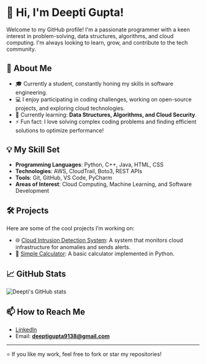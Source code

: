 # 👋 Hi, I'm Deepti Gupta!

Welcome to my GitHub profile! I'm a passionate programmer with a keen interest in problem-solving, data structures, algorithms, and cloud computing. I'm always looking to learn, grow, and contribute to the tech community. 

## 🚀 About Me
- 🎓 Currently a student, constantly honing my skills in software engineering.
- 💻 I enjoy participating in coding challenges, working on open-source projects, and exploring cloud technologies.
- 🌱 Currently learning: **Data Structures, Algorithms, and Cloud Security**.
- ⚡ Fun fact: I love solving complex coding problems and finding efficient solutions to optimize performance!

## 💡 My Skill Set
- **Programming Languages**: Python, C++, Java, HTML, CSS
- **Technologies**: AWS, CloudTrail, Boto3, REST APIs
- **Tools**: Git, GitHub, VS Code, PyCharm
- **Areas of Interest**: Cloud Computing, Machine Learning, and Software Development

## 🛠️ Projects
Here are some of the cool projects I’m working on:
- 🌐 [Cloud Intrusion Detection System](https://github.com/Deeptig9138/Cloud-Intrusion-Detection-System): A system that monitors cloud infrastructure for anomalies and sends alerts.
- 🧮 [Simple Calculator](https://github.com/Deeptig9138/Simple-Calculator): A basic calculator implemented in Python.

## 📈 GitHub Stats
![Deepti's GitHub stats](https://github-readme-stats.vercel.app/api?username=Deeptig9138&show_icons=true&theme=radical)

## 📫 How to Reach Me
- [LinkedIn](https://www.linkedin.com/in/deepti-gupta-9138/)
- Email: **deeptigupta9138@gmail.com**

---

⭐️ If you like my work, feel free to fork or star my repositories!


